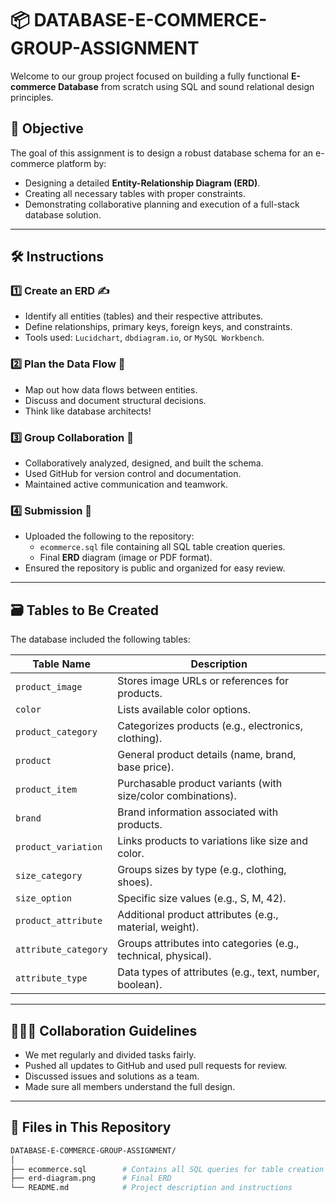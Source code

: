 # 📦 DATABASE-E-COMMERCE-GROUP-ASSIGNMENT

Welcome to our group project focused on building a fully functional **E-commerce Database** from scratch using SQL and sound relational design principles.

## 🎯 Objective

The goal of this assignment is to design a robust database schema for an e-commerce platform by:

- Designing a detailed **Entity-Relationship Diagram (ERD)**.
- Creating all necessary tables with proper constraints.
- Demonstrating collaborative planning and execution of a full-stack database solution.

---

## 🛠️ Instructions

### 1️⃣ Create an ERD ✍️

- Identify all entities (tables) and their respective attributes.
- Define relationships, primary keys, foreign keys, and constraints.
- Tools used: `Lucidchart`, `dbdiagram.io`, or `MySQL Workbench`.

### 2️⃣ Plan the Data Flow 🔄

- Map out how data flows between entities.
- Discuss and document structural decisions.
- Think like database architects!

### 3️⃣ Group Collaboration 🤝

- Collaboratively analyzed, designed, and built the schema.
- Used GitHub for version control and documentation.
- Maintained active communication and teamwork.

### 4️⃣ Submission 🚀

- Uploaded the following to the repository:
  - `ecommerce.sql` file containing all SQL table creation queries.
  - Final **ERD** diagram (image or PDF format).
- Ensured the repository is public and organized for easy review.

---

## 🗃️ Tables to Be Created

The database included the following tables:

| Table Name            | Description                                                                 |
|-----------------------|-----------------------------------------------------------------------------|
| `product_image`       | Stores image URLs or references for products.                              |
| `color`               | Lists available color options.                                              |
| `product_category`    | Categorizes products (e.g., electronics, clothing).                         |
| `product`             | General product details (name, brand, base price).                         |
| `product_item`        | Purchasable product variants (with size/color combinations).               |
| `brand`               | Brand information associated with products.                                |
| `product_variation`   | Links products to variations like size and color.                          |
| `size_category`       | Groups sizes by type (e.g., clothing, shoes).                              |
| `size_option`         | Specific size values (e.g., S, M, 42).                                     |
| `product_attribute`   | Additional product attributes (e.g., material, weight).                    |
| `attribute_category`  | Groups attributes into categories (e.g., technical, physical).             |
| `attribute_type`      | Data types of attributes (e.g., text, number, boolean).                    |

---

## 🧑‍🤝‍🧑 Collaboration Guidelines

- We met regularly and divided tasks fairly.
- Pushed all updates to GitHub and used pull requests for review.
- Discussed issues and solutions as a team.
- Made sure all members understand the full design.

---

## 📁 Files in This Repository

```bash
DATABASE-E-COMMERCE-GROUP-ASSIGNMENT/
│
├── ecommerce.sql        # Contains all SQL queries for table creation
├── erd-diagram.png      # Final ERD
└── README.md            # Project description and instructions
```